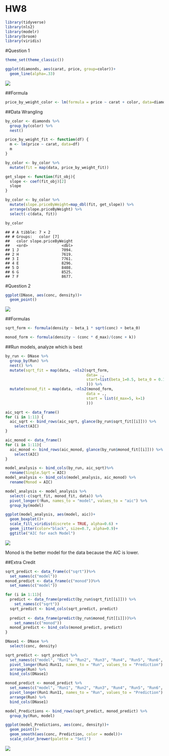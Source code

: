 HW8
================

``` r
library(tidyverse)
library(nls2)
library(modelr)
library(broom)
library(viridis)
```

\#Question 1

``` r
theme_set(theme_classic())

ggplot(diamonds, aes(carat, price, group=color))+
  geom_line(alpha=.33)
```

![](HW8_files/figure-gfm/unnamed-chunk-2-1.png)<!-- -->

\#\#Formula

``` r
price_by_weight_color <- lm(formula = price ~ carat + color, data=diamonds)
```

\#\#Data Wrangling

``` r
by_color <- diamonds %>%
  group_by(color) %>%
  nest()

price_by_weight_fit <- function(df) {
  m <- lm(price ~ carat, data=df)
  m
}

by_color <- by_color %>%
  mutate(fit = map(data, price_by_weight_fit))

get_slope <- function(fit_obj){
  slope <- coef(fit_obj)[2]
  slope
}

by_color <- by_color %>%
  mutate(slope.priceByWeight=map_dbl(fit, get_slope)) %>%
  arrange(slope.priceByWeight) %>%
  select(-c(data, fit))

by_color
```

    ## # A tibble: 7 × 2
    ## # Groups:   color [7]
    ##   color slope.priceByWeight
    ##   <ord>               <dbl>
    ## 1 J                   7094.
    ## 2 H                   7619.
    ## 3 I                   7761.
    ## 4 E                   8296.
    ## 5 D                   8408.
    ## 6 G                   8525.
    ## 7 F                   8677.

\#Question 2

``` r
ggplot(DNase, aes(conc, density))+
  geom_point()
```

![](HW8_files/figure-gfm/unnamed-chunk-5-1.png)<!-- -->

\#\#Formulas

``` r
sqrt_form <- formula(density ~ beta_1 * sqrt(conc) + beta_0)

monod_form <- formula(density ~ (conc * d_max)/(conc + k))
```

\#\#Run models, analyze which is best

``` r
by_run <- DNase %>%
  group_by(Run) %>%
  nest() %>%
  mutate(sqrt_fit = map(data, ~nls2(sqrt_form, 
                                    data= .,
                                    start=list(beta_1=0.5, beta_0 = 0.1)
                                    ))) %>%
  mutate(monod_fit = map(data, ~nls2(monod_form,
                                    data = .,
                                    start = list(d_max=5, k=1)
                                    )))

aic_sqrt <- data_frame()
for (i in 1:11) {
  aic_sqrt <- bind_rows(aic_sqrt, glance(by_run$sqrt_fit[[i]])) %>%
    select(AIC) 
}

aic_monod <- data_frame()
for (i in 1:11){
  aic_monod <- bind_rows(aic_monod, glance(by_run$monod_fit[[i]])) %>%
    select(AIC)
}

model_analysis <- bind_cols(by_run, aic_sqrt)%>%
  rename(Single.Sqrt = AIC)
model_analysis <- bind_cols(model_analysis, aic_monod) %>%
  rename(Monod = AIC)

model_analysis <- model_analysis %>%
  select(-c(sqrt_fit, monod_fit, data)) %>%
  pivot_longer(!Run, names_to = "model", values_to = "aic") %>%
  group_by(model)

ggplot(model_analysis, aes(model, aic))+
  geom_boxplot()+
  scale_fill_viridis(discrete = TRUE, alpha=0.6) +
  geom_jitter(color="black", size=0.7, alpha=0.9)+
  ggtitle("AIC for each Model")
```

![](HW8_files/figure-gfm/unnamed-chunk-7-1.png)<!-- -->

Monod is the better model for the data because the AIC is lower.

\#\#Extra Credit

``` r
sqrt_predict <- data_frame(c("sqrt"))%>%
  set_names(c("model"))
monod_predict <- data_frame(c("monod"))%>%
  set_names(c("model"))

for (i in 1:11){
  predict <- data_frame(predict(by_run$sqrt_fit[[i]])) %>%
    set_names(c("sqrt"))
  sqrt_predict <- bind_cols(sqrt_predict, predict)
  
  predict <- data_frame(predict(by_run$monod_fit[[i]]))%>%
    set_names(c("monod"))
  monod_predict <- bind_cols(monod_predict, predict)
}

DNase1 <- DNase %>%
  select(conc, density)

sqrt_predict <- sqrt_predict %>%
  set_names(c("model", "Run1", "Run2", "Run3", "Run4", "Run5", "Run6", "Run7", "Run8", "Run9", "Run10", "Run11")) %>%
  pivot_longer(Run1:Run11, names_to = "Run", values_to = "Prediction") %>%
  arrange(Run) %>%
  bind_cols(DNase1)

monod_predict <- monod_predict %>%
  set_names(c("model", "Run1", "Run2", "Run3", "Run4", "Run5", "Run6", "Run7", "Run8", "Run9", "Run10", "Run11")) %>%
  pivot_longer(Run1:Run11, names_to = "Run", values_to = "Prediction") %>%
  arrange(Run) %>%
  bind_cols(DNase1)

model_Predictions <- bind_rows(sqrt_predict, monod_predict) %>%
  group_by(Run, model)

ggplot(model_Predictions, aes(conc, density))+
  geom_point()+
  geom_smooth(aes(conc, Prediction, color = model))+
  scale_color_brewer(palette = "Set1")
```

![](HW8_files/figure-gfm/unnamed-chunk-8-1.png)<!-- -->
